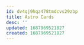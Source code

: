 ```yaml
---
id: dv4qj9hqz478tmdcvs29zbp
title: Astro Cards
desc: ''
updated: 1687969521827
created: 1687969521827
---
```


